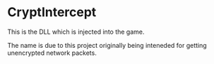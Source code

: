 # CryptIntercept

This is the DLL which is injected into the game. 

The name is due to this project originally being inteneded for getting unencrypted network packets.